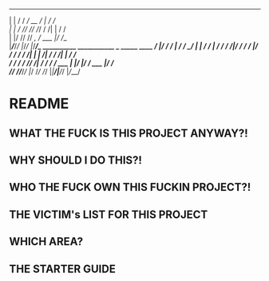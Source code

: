  _    __________  ___    __                                                  
| |  / /  _/ __ \/   |  / /                                                  
| | / // // /_/ / /| | / /                                                   
| |/ // // _, _/ ___ |/ /___                                                 
|___/___/_/ |_/_/  |_/_____/_  __________   ___________ _       _____    ____
                          /  |/  / ____/ | / /_  __/   | |     / /   |  /  _/
                         / /|_/ / __/ /  |/ / / / / /| | | /| / / /| |  / /  
                        / /  / / /___/ /|  / / / / ___ | |/ |/ / ___ |_/ /   
                       /_/  /_/_____/_/ |_/ /_/ /_/  |_|__/|__/_/  |_/___/   
                                                                             
                                                                             
# README

## WHAT THE FUCK IS THIS PROJECT ANYWAY?!

## WHY SHOULD I DO THIS?!

## WHO THE FUCK OWN THIS FUCKIN PROJECT?!

## THE VICTIM's LIST FOR THIS PROJECT

## WHICH AREA?

## THE STARTER GUIDE